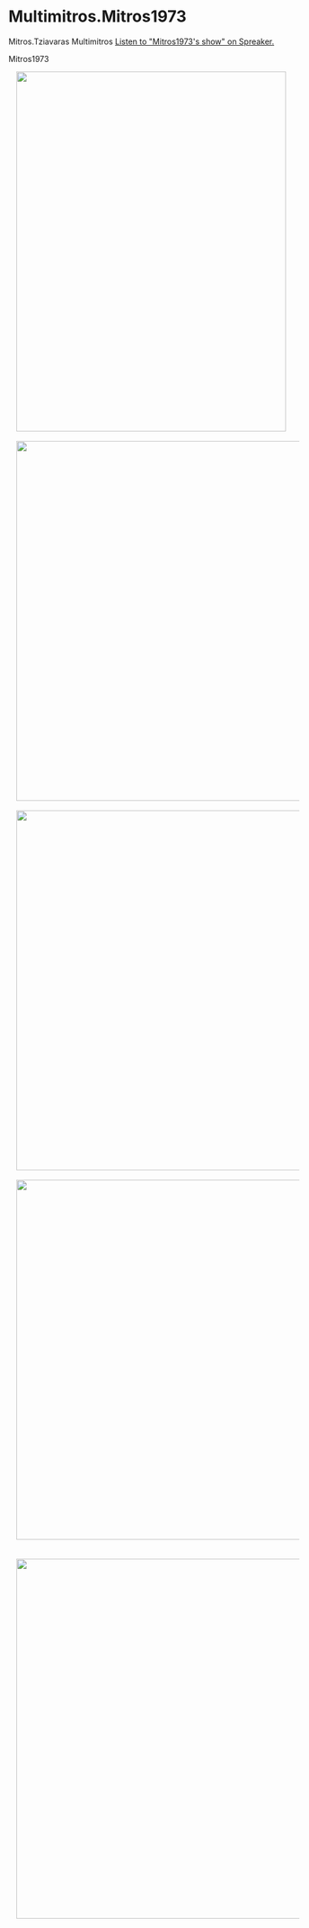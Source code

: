 # Multimitros.Mitros1973
Mitros.Tziavaras
  Multimitros <a class="spreaker-player" href="https://www.spreaker.com/show/1864735" data-resource="show_id=1864735" data-width="100%" data-height="350px" data-theme="dark" data-playlist="show" data-playlist-continuous="false" data-autoplay="true" data-live-autoplay="false" data-chapters-image="true" data-hide-logo="false" data-hide-likes="false" data-hide-comments="false" data-hide-sharing="false" data-cover="https://d3wo5wojvuv7l.cloudfront.net/images.spreaker.com/original/73dbb4fe8d304adeaafb8468aaf39c57.jpg">Listen to "Mitros1973&#39;s show" on Spreaker.</a>
<script async src="https://widget.spreaker.com/widgets.js"></script>
 Mitros1973<br />
<div class="separator" style="clear: both; text-align: center;">
<a href="https://4.bp.blogspot.com/-pnamJsz_tFs/WdinDPRTddI/AAAAAAAAsXE/a2rlz3scU0wWUSZiiCSOixokQI_B1RyaQCKgBGAs/s1600/IMG_7384.GIF" imageanchor="1" style="margin-left: 1em; margin-right: 1em;"><img border="0" data-original-height="640" data-original-width="480" height="640" src="https://4.bp.blogspot.com/-pnamJsz_tFs/WdinDPRTddI/AAAAAAAAsXE/a2rlz3scU0wWUSZiiCSOixokQI_B1RyaQCKgBGAs/s640/IMG_7384.GIF" width="480" /></a></div>
<br />
<div class="separator" style="clear: both; text-align: center;">
<a href="https://2.bp.blogspot.com/-w_-p-kii1hI/WdinDGIeieI/AAAAAAAAsXE/49C4EdsaHxMBPyKjmH779p7MnXZSrpwUQCKgBGAs/s1600/IMG_7385.GIF" imageanchor="1" style="margin-left: 1em; margin-right: 1em;"><img border="0" data-original-height="640" data-original-width="640" height="640" src="https://2.bp.blogspot.com/-w_-p-kii1hI/WdinDGIeieI/AAAAAAAAsXE/49C4EdsaHxMBPyKjmH779p7MnXZSrpwUQCKgBGAs/s640/IMG_7385.GIF" width="640" /></a></div>
<br />
<div class="separator" style="clear: both; text-align: center;">
<a href="https://4.bp.blogspot.com/-S92GRWhYGjc/WdinDJlxGqI/AAAAAAAAsXE/YcUBuza9aOEeS5dLzbBUimfDs0W4Cn8CgCKgBGAs/s1600/IMG_7386.GIF" imageanchor="1" style="margin-left: 1em; margin-right: 1em;"><img border="0" data-original-height="640" data-original-width="640" height="640" src="https://4.bp.blogspot.com/-S92GRWhYGjc/WdinDJlxGqI/AAAAAAAAsXE/YcUBuza9aOEeS5dLzbBUimfDs0W4Cn8CgCKgBGAs/s640/IMG_7386.GIF" width="640" /></a></div>
<br />
<div class="separator" style="clear: both; text-align: center;">
<a href="https://2.bp.blogspot.com/-3ZPs2Mga83A/WdinDKkCWnI/AAAAAAAAsXE/ocziuzmeNiIptPTL81C4p98bUx_AzCnJQCKgBGAs/s1600/IMG_7387.PNG" imageanchor="1" style="margin-left: 1em; margin-right: 1em;"><img border="0" data-original-height="1600" data-original-width="1600" height="640" src="https://2.bp.blogspot.com/-3ZPs2Mga83A/WdinDKkCWnI/AAAAAAAAsXE/ocziuzmeNiIptPTL81C4p98bUx_AzCnJQCKgBGAs/s640/IMG_7387.PNG" width="640" /></a></div>
<br />
<div class="separator" style="clear: both; text-align: center;">
</div>
<br />
<div class="separator" style="clear: both; text-align: center;">
<a href="https://4.bp.blogspot.com/-Fy8-DpneCCg/WdinDKZuprI/AAAAAAAAsXE/vMJFPxP_ADc4Yuui-4-CbeAQotHs0qMYwCKgBGAs/s1600/phonto.png" imageanchor="1" style="margin-left: 1em; margin-right: 1em;"><img border="0" data-original-height="1600" data-original-width="1600" height="640" src="https://4.bp.blogspot.com/-Fy8-DpneCCg/WdinDKZuprI/AAAAAAAAsXE/vMJFPxP_ADc4Yuui-4-CbeAQotHs0qMYwCKgBGAs/s640/phonto.png" width="640" /></a></div>
</div>
